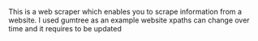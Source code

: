 This is a web scraper which enables you to scrape information from a website.
I used gumtree as an example website
xpaths can change over time and it requires to be updated
